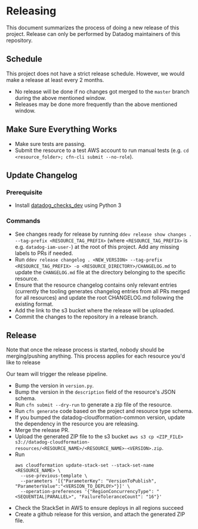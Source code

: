 # Releasing

This document summarizes the process of doing a new release of this project.
Release can only be performed by Datadog maintainers of this repository.

## Schedule
This project does not have a strict release schedule. However, we would make a release at least every 2 months.
  - No release will be done if no changes got merged to the `master` branch during the above mentioned window.
  - Releases may be done more frequently than the above mentioned window.

## Make Sure Everything Works

* Make sure tests are passing.
* Submit the resource to a test AWS account to run manual tests (e.g. `cd <resource_folder>; cfn-cli submit --no-role`).

## Update Changelog

### Prerequisite

- Install [datadog_checks_dev](https://datadog-checks-base.readthedocs.io/en/latest/datadog_checks_dev.cli.html#installation) using Python 3

### Commands

- See changes ready for release by running `ddev release show changes . --tag-prefix <RESOURCE_TAG_PREFIX>` (where `<RESOURCE_TAG_PREFIX>` is e.g. `datadog-iam-user-`) at the root of this project. Add any missing labels to PRs if needed.
- Run `ddev release changelog . <NEW_VERSION> --tag-prefix <RESOURCE_TAG_PREFIX> -o <RESOURCE_DIRECTORY>/CHANGELOG.md` to update the `CHANGELOG.md` file at the directory belonging to the specific resource.
- Ensure that the resource changelog contains only relevant entries (currently the tooling generates changelog entries from all PRs merged for all resources) and update the root CHANGELOG.md following the existing format.
- Add the link to the s3 bucket where the release will be uploaded.
- Commit the changes to the repository in a release branch.

## Release

Note that once the release process is started, nobody should be merging/pushing anything. This process applies for each resource you'd like to release

Our team will trigger the release pipeline.

* Bump the version in `version.py`.
* Bump the version in the `description` field of the resource's JSON schema.
* Run `cfn submit --dry-run` to generate a zip file of the resource.
* Run `cfn generate` code based on the project and resource type schema.
* If you bumped the datadog-cloudformation-common version, update the dependency in the resource you are releasing.
* Merge the release PR.
* Upload the generated ZIP file to the s3 bucket `aws s3 cp <ZIP_FILE> s3://datadog-cloudformation-resources/<RESOURCE_NAME>/<RESOURCE_NAME>-<VERSION>.zip`.
* Run
    ```
    aws cloudformation update-stack-set --stack-set-name <RESOURCE_NAME> \
      --use-previous-template \
      --parameters '[{"ParameterKey": "VersionToPublish", "ParameterValue":"<VERSION_TO_DEPLOY>"}]' \
      --operation-preferences '{"RegionConcurrencyType": "<SEQUENTIAL|PARALLEL>", "FailureToleranceCount": "16"}'
    ```
* Check the StackSet in AWS to ensure deploys in all regions succeed
* Create a github release for this version, and attach the generated ZIP file.
